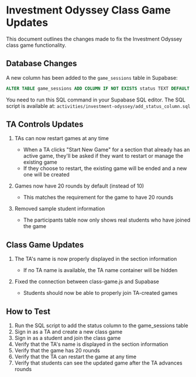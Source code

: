 # Investment Odyssey Class Game Updates

This document outlines the changes made to fix the Investment Odyssey class game functionality.

## Database Changes

A new column has been added to the `game_sessions` table in Supabase:

```sql
ALTER TABLE game_sessions ADD COLUMN IF NOT EXISTS status TEXT DEFAULT 'active';
```

You need to run this SQL command in your Supabase SQL editor. The SQL script is available at:
`activities/investment-odyssey/add_status_column.sql`

## TA Controls Updates

1. TAs can now restart games at any time
   - When a TA clicks "Start New Game" for a section that already has an active game, they'll be asked if they want to restart or manage the existing game
   - If they choose to restart, the existing game will be ended and a new one will be created

2. Games now have 20 rounds by default (instead of 10)
   - This matches the requirement for the game to have 20 rounds

3. Removed sample student information
   - The participants table now only shows real students who have joined the game

## Class Game Updates

1. The TA's name is now properly displayed in the section information
   - If no TA name is available, the TA name container will be hidden

2. Fixed the connection between class-game.js and Supabase
   - Students should now be able to properly join TA-created games

## How to Test

1. Run the SQL script to add the status column to the game_sessions table
2. Sign in as a TA and create a new class game
3. Sign in as a student and join the class game
4. Verify that the TA's name is displayed in the section information
5. Verify that the game has 20 rounds
6. Verify that the TA can restart the game at any time
7. Verify that students can see the updated game after the TA advances rounds

